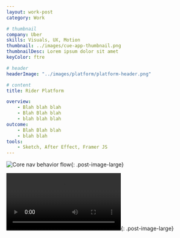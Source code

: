 ```yaml
---
layout: work-post
category: Work

# thumbnail
company: Uber
skills: Visuals, UX, Motion
thumbnail: ../images/cue-app-thumbnail.png
thumbnailDesc: Lorem ipsum dolor sit amet
keyColor: ftre

# header
headerImage: "../images/platform/platform-header.png"

# content
title: Rider Platform

overview:
    - Blah blah blah
    - Blah Blah blah
    - blah blah blah
outcome:
    - Blah Blah blah
    - blah blah
tools:
    - Sketch, After Effect, Framer JS
---
```


![Core nav behavior flow](../images/platform/flow-1.png){: .post-image-large}

<video src="../images/platform/side-nav.mp4" autoplay loop></video>{: .post-image-large}
